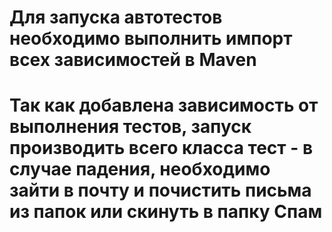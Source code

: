 # Для запуска автотестов необходимо выполнить импорт всех зависимостей в Maven
# Так как добавлена зависимость от выполнения тестов, запуск производить всего класса тест - в случае падения, необходимо зайти в почту и почистить письма из папок или скинуть в папку Спам

